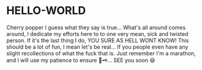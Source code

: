 # HELLO-WORLD
Cherry popper
 I guess what they say is true... What's all around comes around, I dedicate my efforts here to to one very mean, sick and twisted person. If it's the last thing I do, YOU SURE AS HELL WONT KNOW! This should be a lot of fun, I mean let's be real... If you people even have any slight recollections of what the fuck that is. Just remember I'm a marathon, and I will use my patience to ensure 🎯🗝... SEE you soon 😆
